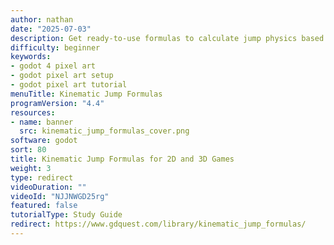 ```yaml
---
author: nathan
date: "2025-07-03"
description: Get ready-to-use formulas to calculate jump physics based on height, timing, and distance instead of guessing the jump speed and gravity values. You can reuse these simple formulas to precisely control jumps in any 2D or 3D game.
difficulty: beginner
keywords:
- godot 4 pixel art
- godot pixel art setup
- godot pixel art tutorial
menuTitle: Kinematic Jump Formulas
programVersion: "4.4"
resources:
- name: banner
  src: kinematic_jump_formulas_cover.png
software: godot
sort: 80
title: Kinematic Jump Formulas for 2D and 3D Games
weight: 3
type: redirect
videoDuration: ""
videoId: "NJJNWGD25rg"
featured: false
tutorialType: Study Guide
redirect: https://www.gdquest.com/library/kinematic_jump_formulas/
---
```

